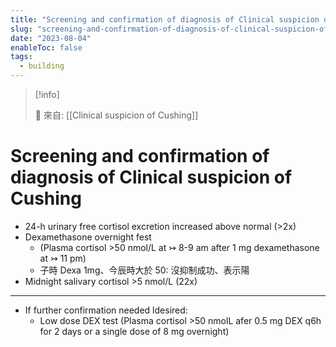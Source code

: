 ```yaml
---
title: "Screening and confirmation of diagnosis of Clinical suspicion of Cushing"
slug: "screening-and-confirmation-of-diagnosis-of-clinical-suspicion-of-cushing"
date: "2023-08-04"
enableToc: false
tags:
  - building
---
```


> [!info]
>
> 🌱 來自: [[Clinical suspicion of Cushing]]

# Screening and confirmation of diagnosis of Clinical suspicion of Cushing

- 24-h urinary free cortisol excretion increased above normal (>2x)
- Dexamethasone overnight fest
  - (Plasma cortisol >50 nmol/L at ↣ 8-9 am after 1 mg dexamethasone at ↣ 11 pm)
  - 子時 Dexa 1mg、今辰時大於 50: 沒抑制成功、表示陽
- Midnight salivary cortisol >5 nmol/L (22x)

---

- If further confirmation needed ldesired:
  - Low dose DEX test (Plasma cortisol >50 nmolL afer 0.5 mg DEX q6h for 2 days or a single dose of 8 mg overnight)
